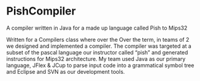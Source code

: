 # PishCompiler
A compiler written in Java for a made up language called Pish to Mips32

Written for a Compilers class where over the Over the term, in teams of 2 we designed and implemented a compiler.
The compiler was targeted at a subset of the pascal language our instructor called “pish” and generated instructions for Mips32 architecture.
My team used Java as our primary language, JFlex & JCup to parse input code into a grammatical symbol tree and Eclipse and SVN as our development tools.
